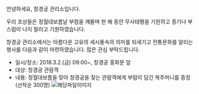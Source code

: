 안녕하세요, 창경궁 관리소입니다.

우리 조상들은 정월대보름날 부럼을 깨물며 한 해 동안 무사태평을 기원하고 종기나 부스럼이 나지 말라고 기원하였습니다.

창경궁 관리소에서는 아름다운 고유의 세시풍속의 의미를 되새기고 전통문화를 알리는 행사를 다음과 같이 마련하였습니다. 많은 관심 부탁드립니다.
- 일시/장소: 2018.3.2.(금) 09:00~, 창경궁 홍화문 앞
- 대상: 창경궁 관람객
- 내용: 정월대보름을 맞아 창경궁을 찾는 관람객에게 부럼이 담긴 복주머니를 증정(선착순 300명)
  ![해당파일이미지](https://cgg.cha.go.kr/agapp/cmm/fms/getImage.do?atchFileId=FILE_000000000126627&fileSn=2)